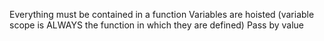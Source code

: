 Everything must be contained in a function
Variables are hoisted (variable scope is ALWAYS the function in which they are defined)
Pass by value